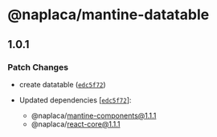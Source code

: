 # @naplaca/mantine-datatable

## 1.0.1

### Patch Changes

- create datatable ([`edc5f72`](https://github.com/naplaca/react/commit/edc5f72a68d9bccaf15ee42da72d19d4bf0afe55))

- Updated dependencies [[`edc5f72`](https://github.com/naplaca/react/commit/edc5f72a68d9bccaf15ee42da72d19d4bf0afe55)]:
  - @naplaca/mantine-components@1.1.1
  - @naplaca/react-core@1.1.1
